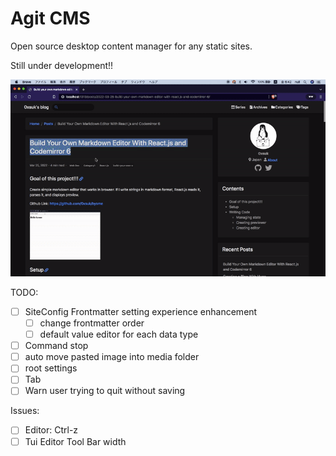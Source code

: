 # Agit CMS

Open source desktop content manager for any static sites.

Still under development!!

![](.github/agitcms_leak.gif)

TODO:

- [ ] SiteConfig Frontmatter setting experience enhancement
  - [ ] change frontmatter order
  - [ ] default value editor for each data type
- [ ] Command stop
- [ ] auto move pasted image into media folder
- [ ] root settings
- [ ] Tab
- [ ] Warn user trying to quit without saving

Issues:

- [ ] Editor: Ctrl-z
- [ ] Tui Editor Tool Bar width
